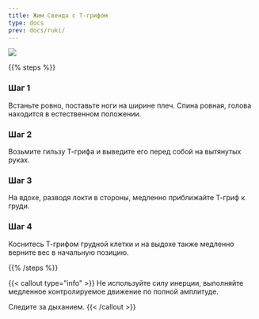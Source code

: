 ```yaml
---
title: Жим Свенда с Т-грифом
type: docs
prev: docs/ruki/
---
```

![](https://github.com/user-attachments/assets/a58fff9f-0148-45c2-b9b9-0dd5d602cf89)


{{% steps %}}

### Шаг 1
Встаньте ровно, поставьте ноги на ширине плеч. Спина ровная, голова находится в естественном положении.

### Шаг 2
Возьмите гильзу Т-грифа и выведите его перед собой на вытянутых руках.

### Шаг 3
На вдохе, разводя локти в стороны, медленно приближайте Т-гриф к груди.

### Шаг 4
Коснитесь Т-грифом грудной клетки и на выдохе также медленно верните вес в начальную позицию. 

{{% /steps %}}

{{< callout type="info" >}}
Не используйте силу инерции, выполняйте медленное контролируемое движение по полной амплитуде.

﻿﻿Следите за дыханием.
{{< /callout >}}
